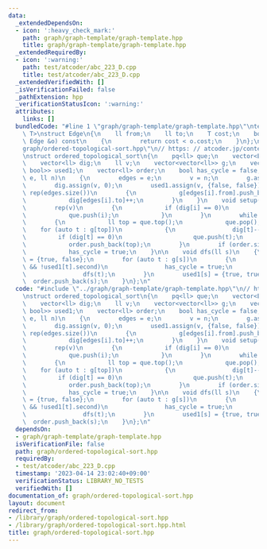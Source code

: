 ```yaml
---
data:
  _extendedDependsOn:
  - icon: ':heavy_check_mark:'
    path: graph/graph-template/graph-template.hpp
    title: graph/graph-template/graph-template.hpp
  _extendedRequiredBy:
  - icon: ':warning:'
    path: test/atcoder/abc_223_D.cpp
    title: test/atcoder/abc_223_D.cpp
  _extendedVerifiedWith: []
  _isVerificationFailed: false
  _pathExtension: hpp
  _verificationStatusIcon: ':warning:'
  attributes:
    links: []
  bundledCode: "#line 1 \"graph/graph-template/graph-template.hpp\"\ntemplate <typename\
    \ T>\nstruct Edge\n{\n    ll from;\n    ll to;\n    T cost;\n    bool operator<(const\
    \ Edge &o) const\n    {\n        return cost < o.cost;\n    }\n};\n#line 2 \"\
    graph/ordered-topological-sort.hpp\"\n// https: // atcoder.jp/contests/abc223/tasks/abc223_d\n\
    \nstruct ordered_topological_sort\n{\n    pq<ll> que;\n    vector<Edge<ll>> edges;\n\
    \    vector<ll> dig;\n    ll v;\n    vector<vector<ll>> g;\n    vector<pair<bool,\
    \ bool>> used1;\n    vector<ll> order;\n    bool has_cycle = false;\n    ordered_topological_sort(vector<Edge<ll>>\
    \ e, ll n)\n    {\n        edges = e;\n        v = n;\n        g.assign(v, vector<ll>());\n\
    \        dig.assign(v, 0);\n        used1.assign(v, {false, false});\n       \
    \ rep(edges.size())\n        {\n            g[edges[i].from].push_back(edges[i].to);\n\
    \            dig[edges[i].to]++;\n        }\n    }\n    void setup()\n    {\n\
    \        rep(v)\n        {\n            if (dig[i] == 0)\n            {\n    \
    \            que.push(i);\n            }\n        }\n        while (!que.empty())\n\
    \        {\n            ll top = que.top();\n            que.pop();\n        \
    \    for (auto t : g[top])\n            {\n                dig[t]--;\n       \
    \         if (dig[t] == 0)\n                    que.push(t);\n            }\n\
    \            order.push_back(top);\n        }\n        if (order.size() != v)\n\
    \            has_cycle = true;\n    }\n\n    void dfs(ll s)\n    {\n        used1[s]\
    \ = {true, false};\n        for (auto t : g[s])\n        {\n            if (used1[t].first\
    \ && !used1[t].second)\n                has_cycle = true;\n            if (!used1[t].first)\n\
    \                dfs(t);\n        }\n        used1[s] = {true, true};\n      \
    \  order.push_back(s);\n    }\n};\n"
  code: "#include \"../graph/graph-template/graph-template.hpp\"\n// https: // atcoder.jp/contests/abc223/tasks/abc223_d\n\
    \nstruct ordered_topological_sort\n{\n    pq<ll> que;\n    vector<Edge<ll>> edges;\n\
    \    vector<ll> dig;\n    ll v;\n    vector<vector<ll>> g;\n    vector<pair<bool,\
    \ bool>> used1;\n    vector<ll> order;\n    bool has_cycle = false;\n    ordered_topological_sort(vector<Edge<ll>>\
    \ e, ll n)\n    {\n        edges = e;\n        v = n;\n        g.assign(v, vector<ll>());\n\
    \        dig.assign(v, 0);\n        used1.assign(v, {false, false});\n       \
    \ rep(edges.size())\n        {\n            g[edges[i].from].push_back(edges[i].to);\n\
    \            dig[edges[i].to]++;\n        }\n    }\n    void setup()\n    {\n\
    \        rep(v)\n        {\n            if (dig[i] == 0)\n            {\n    \
    \            que.push(i);\n            }\n        }\n        while (!que.empty())\n\
    \        {\n            ll top = que.top();\n            que.pop();\n        \
    \    for (auto t : g[top])\n            {\n                dig[t]--;\n       \
    \         if (dig[t] == 0)\n                    que.push(t);\n            }\n\
    \            order.push_back(top);\n        }\n        if (order.size() != v)\n\
    \            has_cycle = true;\n    }\n\n    void dfs(ll s)\n    {\n        used1[s]\
    \ = {true, false};\n        for (auto t : g[s])\n        {\n            if (used1[t].first\
    \ && !used1[t].second)\n                has_cycle = true;\n            if (!used1[t].first)\n\
    \                dfs(t);\n        }\n        used1[s] = {true, true};\n      \
    \  order.push_back(s);\n    }\n};\n"
  dependsOn:
  - graph/graph-template/graph-template.hpp
  isVerificationFile: false
  path: graph/ordered-topological-sort.hpp
  requiredBy:
  - test/atcoder/abc_223_D.cpp
  timestamp: '2023-04-14 23:02:40+09:00'
  verificationStatus: LIBRARY_NO_TESTS
  verifiedWith: []
documentation_of: graph/ordered-topological-sort.hpp
layout: document
redirect_from:
- /library/graph/ordered-topological-sort.hpp
- /library/graph/ordered-topological-sort.hpp.html
title: graph/ordered-topological-sort.hpp
---
```

